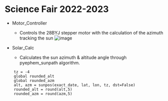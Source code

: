 # Science Fair 2022-2023 

- Motor_Controller
  - Controls the 28BYJ stepper motor with the calculation of the azimuth tracking the sun
![image](https://user-images.githubusercontent.com/106492499/204848557-120931b1-311b-4acc-b315-2dad01d8c0c3.png)


- Solar_Calc
  - Calculates the sun azimuth & altitude angle through pyephem_sunpath algorithm. 
```  #getting azimuth
    tz = -4
    global rounded_alt
    global rounded_azm
    alt, azm = sunpos(exact_date, lat, lon, tz, dst=False)
    rounded_alt = round(alt,5)
    rounded_azm = round(azm,5)
```
  


<!---
ruichengrao/ruichengrao is a ✨ special ✨ repository because its `README.md` (this file) appears on your GitHub profile.
You can click the Preview link to take a look at your changes.
--->
